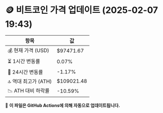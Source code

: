 # 🪙 비트코인 가격 업데이트 (2025-02-07 19:43)

| 항목                | 값 |
|--------------------|----------------|
| 💰 현재 가격 (USD) | $97471.67 |
| ⏳ 1시간 변동률    | 0.07% |
| 📆 24시간 변동률   | -1.17% |
| 🔝 역대 최고가 (ATH) | $109021.48 |
| 📉 ATH 대비 하락률 | -10.59% |

🔄 **이 파일은 GitHub Actions에 의해 자동으로 업데이트됩니다.**
